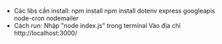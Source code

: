 - Các libs cần install:
npm install
npm install dotenv express googleapis node-cron nodemailer
- Cách run:
Nhập "node index.js" trong terminal
Vào địa chỉ http://localhost:3000/